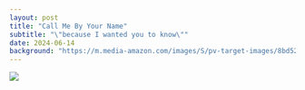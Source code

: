```yaml
---
layout: post
title: "Call Me By Your Name"
subtitle: "\"because I wanted you to know\""
date: 2024-06-14
background: "https://m.media-amazon.com/images/S/pv-target-images/8bd523b77577745190fccdd983c341f37958f5d214c3722819ceceee85704eeb._SX1080_FMjpg_.jpg"
---
```


<img src="https://media.themoviedb.org/t/p/w440_and_h660_face/guzNdgRjANTBDkTRYGqgzFOgSWx.jpg">